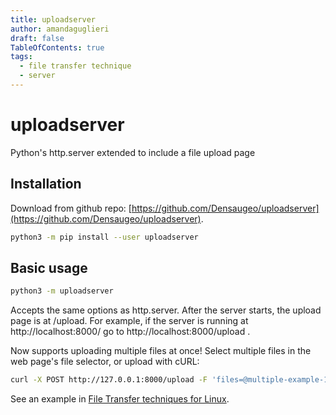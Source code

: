```yaml
---
title: uploadserver
author: amandaguglieri
draft: false
TableOfContents: true
tags:
  - file transfer technique
  - server
---
```


# uploadserver

Python's http.server extended to include a file upload page

## Installation

Download from github repo: [https://github.com/Densaugeo/uploadserver](https://github.com/Densaugeo/uploadserver).

```bash
python3 -m pip install --user uploadserver
```


## Basic usage 


```bash
python3 -m uploadserver
```

Accepts the same options as http.server. After the server starts, the upload page is at /upload. For example, if the server is running at http://localhost:8000/ go to http://localhost:8000/upload .

Now supports uploading multiple files at once! Select multiple files in the web page's file selector, or upload with cURL:

```bash
curl -X POST http://127.0.0.1:8000/upload -F 'files=@multiple-example-1.txt' -F 'files=@multiple-example-2.txt'
```

See an example in [File Transfer techniques for Linux](transferring-files-techniques-linux.md).
